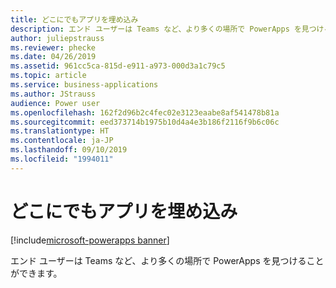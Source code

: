 ```yaml
---
title: どこにでもアプリを埋め込み
description: エンド ユーザーは Teams など、より多くの場所で PowerApps を見つけることができます。
author: juliepstrauss
ms.reviewer: phecke
ms.date: 04/26/2019
ms.assetid: 961cc5ca-815d-e911-a973-000d3a1c79c5
ms.topic: article
ms.service: business-applications
ms.author: JStrauss
audience: Power user
ms.openlocfilehash: 162f2d96b2c4fec02e3123eaabe8af541478b81a
ms.sourcegitcommit: eed373714b1975b10d4a4e3b186f2116f9b6c06c
ms.translationtype: HT
ms.contentlocale: ja-JP
ms.lasthandoff: 09/10/2019
ms.locfileid: "1994011"
---
```

# <a name="embed-apps-everywhere"></a>どこにでもアプリを埋め込み

[!include[microsoft-powerapps banner](../includes/microsoft-powerapps.md)]

エンド ユーザーは Teams など、より多くの場所で PowerApps を見つけることができます。